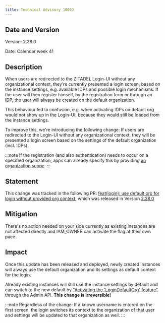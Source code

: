 ```yaml
---
title: Technical Advisory 10003
---
```


## Date and Version

Version: 2.38.0

Date: Calendar week 41

## Description

When users are redirected to the ZITADEL Login-UI without any organizational context, they're currently presented a login screen,
based on the instance settings, e.g. available IDPs and possible login mechanisms. If the user will then register himself,
by the registration form or through an IDP, the user will always be created on the default organization.

This behaviour led to confusion, e.g. when activating IDPs on default org would not show up in the Login-UI, because they would still be loaded from the instance settings.

To improve this, we're introducing the following change:
If users are redirected to the Login-UI without any organizational context, they will be presented a login screen based on the settings of the default organization (incl. IDPs).

:::note
If the registration (and also authentication) needs to occur on a specified organization, apps can already
specify this by providing [an organization scope](https://zitadel.com/docs/apis/openidoauth/scopes#reserved-scopes).
:::

## Statement

This change was tracked in the following PR:
[feat(login): use default org for login without provided org context](https://github.com/zitadel/zitadel/pull/6625), which was released in Version [2.38.0](https://github.com/zitadel/zitadel/releases/tag/v2.38.0)

## Mitigation

There's no action needed on your side currently as existing instances are not affected directly and IAM_OWNER can activate the flag at their own pace.

## Impact

Once this update has been released and deployed, newly created instances will always use the default organization and its settings as default context for the login.

Already existing instances will still use the instance settings by default and can switch to the new default by ["Activating the 'LoginDefaultOrg' feature"](https://zitadel.com/docs/apis/resources/admin/admin-service-activate-feature-login-default-org) through the Admin API.
**This change is irreversible!**

:::note
Regardless of the change:
If a known username is entered on the first screen, the login switches its context to the organization of that user and settings will be updated to that organization as well.
:::